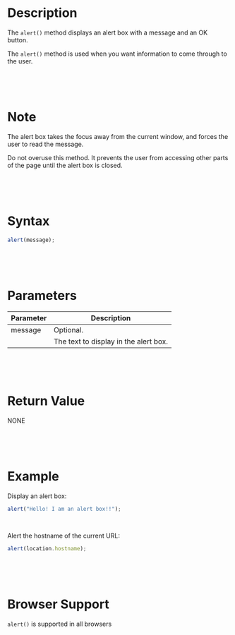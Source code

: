 # Description

The `alert()` method displays an alert box with a message and an OK button.

The `alert()` method is used when you want information to come through to the user.

&nbsp;

&nbsp;

# Note

The alert box takes the focus away from the current window, and forces the user to read the message.

Do not overuse this method. It prevents the user from accessing other parts of the page until the alert box is closed.

&nbsp;

&nbsp;

# Syntax

```js
alert(message);
```

&nbsp;

&nbsp;

# Parameters

| Parameter | Description                           |
| --------- | ------------------------------------- |
| message   | Optional.                             |
|           | The text to display in the alert box. |

&nbsp;

&nbsp;

# Return Value

NONE

&nbsp;

&nbsp;

# Example

Display an alert box:

```js
alert("Hello! I am an alert box!!");
```

&nbsp;

Alert the hostname of the current URL:

```js
alert(location.hostname);
```

&nbsp;

&nbsp;

# Browser Support

`alert()` is supported in all browsers

&nbsp;

&nbsp;

&nbsp;

&nbsp;

&nbsp;

&nbsp;

&nbsp;
